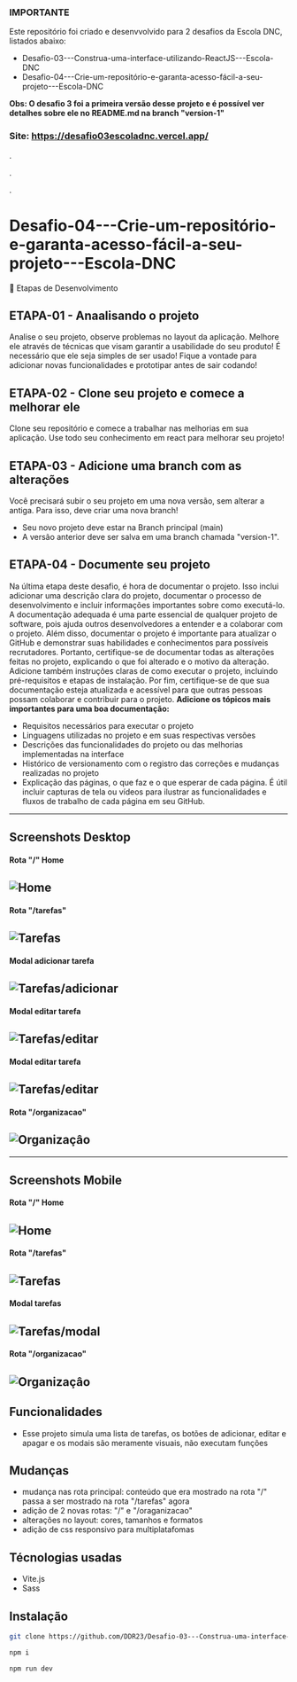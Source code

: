 ### IMPORTANTE
Este repositório foi criado e desenvvolvido para 2 desafios da Escola DNC, listados abaixo:

- Desafio-03---Construa-uma-interface-utilizando-ReactJS---Escola-DNC
- Desafio-04---Crie-um-repositório-e-garanta-acesso-fácil-a-seu-projeto---Escola-DNC

**Obs: O desafio 3 foi a primeira versão desse projeto e é possível ver detalhes sobre ele no README.md na branch "version-1"**

### Site: https://desafio03escoladnc.vercel.app/
.

.

.
# Desafio-04---Crie-um-repositório-e-garanta-acesso-fácil-a-seu-projeto---Escola-DNC

🎯 Etapas de Desenvolvimento

## ETAPA-01 - Anaalisando o projeto
Analise o seu projeto, observe problemas no layout da aplicação. Melhore ele através de técnicas que visam garantir a usabilidade do seu produto! É necessário que ele seja simples de ser usado! Fique a vontade para adicionar novas funcionalidades e prototipar antes de sair codando!

## ETAPA-02 - Clone seu projeto e comece a melhorar ele
Clone seu repositório e comece a trabalhar nas melhorias em sua aplicação. Use todo seu conhecimento em react para melhorar seu projeto!

## ETAPA-03 - Adicione uma branch com as alterações
Você precisará subir o seu projeto em uma nova versão, sem alterar a antiga. Para isso, deve criar uma nova branch!
- Seu novo projeto deve estar na Branch principal (main)
- A versão anterior deve ser salva em uma branch chamada "version-1".

## ETAPA-04 - Documente seu projeto
Na última etapa deste desafio, é hora de documentar o projeto. Isso inclui adicionar uma descrição clara do projeto, documentar o processo de desenvolvimento e incluir informações importantes sobre como executá-lo. A documentação adequada é uma parte essencial de qualquer projeto de software, pois ajuda outros desenvolvedores a entender e a colaborar com o projeto. Além disso, documentar o projeto é importante para atualizar o GitHub e demonstrar suas habilidades e conhecimentos para possíveis recrutadores. Portanto, certifique-se de documentar todas as alterações feitas no projeto, explicando o que foi alterado e o motivo da alteração. Adicione também instruções claras de como executar o projeto, incluindo pré-requisitos e etapas de instalação. Por fim, certifique-se de que sua documentação esteja atualizada e acessível para que outras pessoas possam colaborar e contribuir para o projeto.
**Adicione os tópicos mais importantes para uma boa documentação:**
- Requisitos necessários para executar o projeto
- Linguagens utilizadas no projeto e em suas respectivas versões
- Descrições das funcionalidades do projeto ou das melhorias implementadas na interface
- Histórico de versionamento com o registro das correções e mudanças realizadas no projeto
- Explicação das páginas, o que faz e o que esperar de cada página. É útil incluir capturas de tela ou vídeos para ilustrar as funcionalidades e fluxos de trabalho de cada página em seu GitHub.

---

## Screenshots Desktop
#### Rota "/" Home
![Home](https://i.ibb.co/mG8bbLZ/Captura-de-tela-2023-12-29-000045.png)
---
#### Rota "/tarefas"
![Tarefas](https://i.ibb.co/bd7tJWD/Captura-de-tela-2023-12-29-000059.png)
---
#### Modal adicionar tarefa
![Tarefas/adicionar](https://i.ibb.co/Qrrns2f/Captura-de-tela-2023-12-29-000337.png)
---
#### Modal editar tarefa
![Tarefas/editar](https://i.ibb.co/23KKqJR/Captura-de-tela-2023-12-29-000313.png)
---
#### Modal editar tarefa
![Tarefas/editar](https://i.ibb.co/nj6yJNQ/Captura-de-tela-2023-12-29-000140.png)
---
#### Rota "/organizacao"
![Organizaçâo](https://i.ibb.co/xL2cVvr/Captura-de-tela-2023-12-29-000114.png)
---
---

## Screenshots Mobile
#### Rota "/" Home
![Home](https://i.ibb.co/BgvKRjP/Captura-de-tela-2023-12-29-000435.png)
---
#### Rota "/tarefas"
![Tarefas](https://i.ibb.co/sFPVYBv/Captura-de-tela-2023-12-29-000443.png)
---
#### Modal tarefas
![Tarefas/modal](https://i.ibb.co/q1GgykX/Captura-de-tela-2023-12-29-000505.png)
---
#### Rota "/organizacao"
![Organizaçâo](https://i.ibb.co/wCBMhmt/Captura-de-tela-2023-12-29-000449.png)
---

## Funcionalidades
- Esse projeto simula uma lista de tarefas, os botões de adicionar, editar e apagar e os modais são meramente visuais, não executam funções

## Mudanças
- mudança nas rota principal: conteúdo que era mostrado na rota "/" passa a ser mostrado na rota "/tarefas" agora
- adição de 2 novas rotas: "/" e "/oraganizacao"
- alterações no layout: cores, tamanhos e formatos
- adição de css responsivo para multiplatafomas

## Técnologias usadas
- Vite.js
- Sass

## Instalação

```bash
git clone https://github.com/DDR23/Desafio-03---Construa-uma-interface-utilizando-ReactJS---Escola-DNC
```
```bash
npm i
```
```bash
npm run dev
```
